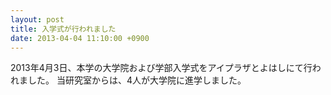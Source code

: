```yaml
---
layout: post
title: 入学式が行われました
date: 2013-04-04 11:10:00 +0900
---
```


2013年4月3日、本学の大学院および学部入学式をアイプラザとよはしにて行われました。
当研究室からは、4人が大学院に進学しました。